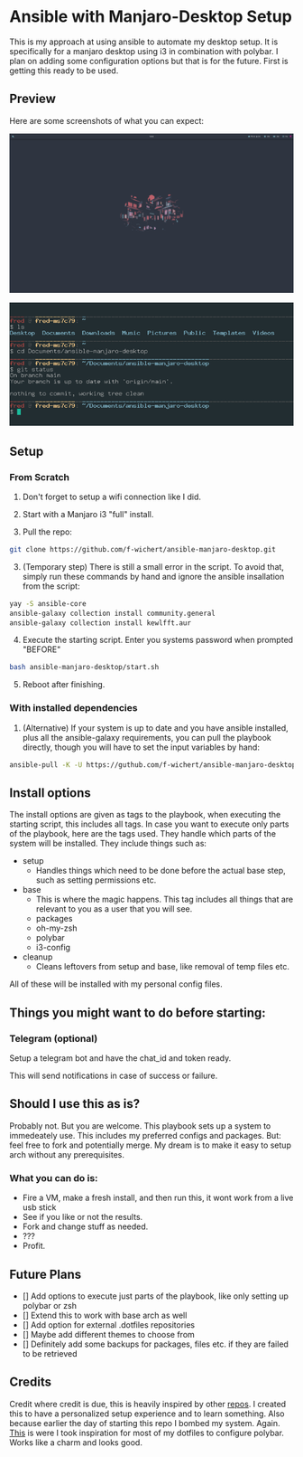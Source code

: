 # Ansible with Manjaro-Desktop Setup
This is my approach at using ansible to automate my desktop setup. It is specifically for a manjaro desktop using i3 in combination with polybar. I plan on adding some configuration options but that is for the future. First is getting this ready to be used.


## Preview
Here are some screenshots of what you can expect:

![Desktop Preview](https://github.com/f-wichert/ansible-manjaro-desktop/blob/main/res/desktop_preview.png?raw=true)

![ZSH Preview](https://github.com/f-wichert/ansible-manjaro-desktop/blob/main/res/zsh_theme.png?raw=true)


## Setup
### From Scratch
1. Don't forget to setup a wifi connection like I did.

2. Start with a Manjaro i3 "full" install.

3. Pull the repo:
```bash
git clone https://github.com/f-wichert/ansible-manjaro-desktop.git
```

3. (Temporary step) There is still a small error in the script. To avoid that, simply run these commands by hand and ignore the ansible insallation from the script:
```bash
yay -S ansible-core
ansible-galaxy collection install community.general
ansible-galaxy collection install kewlfft.aur
```

4. Execute the starting script. Enter you systems password when prompted "BEFORE"
```bash
bash ansible-manjaro-desktop/start.sh
```

5. Reboot after finishing.


### With installed dependencies
1. (Alternative) If your system is up to date and you have ansible installed, plus all the ansible-galaxy requirements, you can pull the playbook directly, though you will have to set the input variables by hand:
```bash
ansible-pull -K -U https://guthub.com/f-wichert/ansible-manjaro-desktop -e user_login={{ your_username }} --tags "packages,oh-my-zsh,i3,polybar"
```


## Install options
The install options are given as tags to the playbook, when executing the starting script, this includes all tags. In case you want to execute only parts of the playbook, here are the tags used. They handle which parts of the system will be installed. They include things such as:

- setup
    - Handles things which need to be done before the actual base step, such as setting permissions etc.
- base
    - This is where the magic happens. This tag includes all things that are relevant to you as a user that you will see.
    - packages
    - oh-my-zsh
    - polybar
    - i3-config
- cleanup 
    - Cleans leftovers from setup and base, like removal of temp files etc.

All of these will be installed with my personal config files. 



## Things you might want to do before starting:

### Telegram (optional)
Setup a telegram bot and have the chat_id and token ready.

This will send notifications in case of success or failure.


## Should I use this as is?
Probably not. But you are welcome. This playbook sets up a system to immedeately use. This includes my preferred configs and packages. But: feel free to fork and potentially merge. My dream is to make it easy to setup arch without any prerequisites.


### What you can do is:
- Fire a VM, make a fresh install, and then run this, it wont work from a live usb stick
- See if you like or not the results.
- Fork and change stuff as needed.
- ???
- Profit.


## Future Plans
- [] Add options to execute just parts of the playbook, like only setting up polybar or zsh
- [] Extend this to work with base arch as well
- [] Add option for external .dotfiles repositories
- [] Maybe add different themes to choose from
- [] Definitely add some backups for packages, files etc. if they are failed to be retrieved


## Credits
Credit where credit is due, this is heavily inspired by other [repos](https://github.com/jothi-prasath/archlinux-playbook?tab=readme-ov-file). I created this to have a personalized setup experience and to learn something. Also because earlier the day of starting this repo I bombed my system. Again.
[This](https://github.com/j-milkovits/.dotfiles/tree/main) is were I took inspiration for most of my dotfiles to configure polybar. Works like a charm and looks good. 

